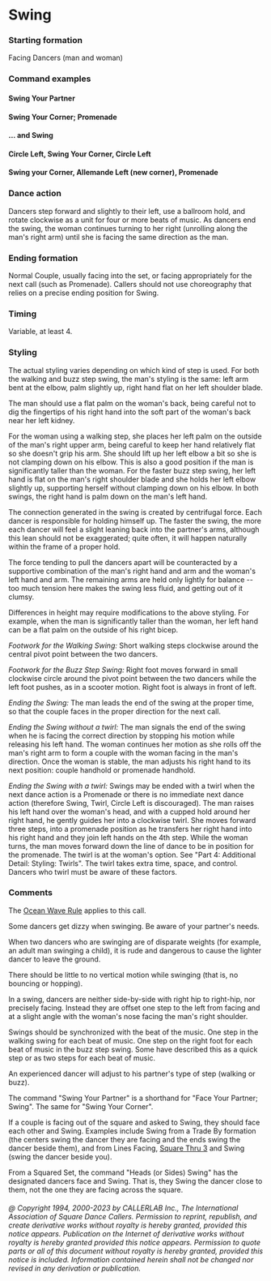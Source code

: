 
# Swing

### Starting formation

Facing Dancers (man and woman)

### Command examples

#### Swing Your Partner
#### Swing Your Corner; Promenade
#### ... and Swing
#### Circle Left, Swing Your Corner, Circle Left
#### Swing your Corner, Allemande Left (new corner), Promenade

### Dance action

Dancers step forward and slightly to their left, use a ballroom hold, and rotate clockwise as
a unit for four or more beats of music. As dancers end the swing, the woman continues turning to her
right (unrolling along the man's right arm) until she is facing the same direction as the man.

### Ending formation

Normal Couple, usually facing into the set, or facing appropriately for the next call
(such as Promenade).
Callers should not use choreography that relies on a precise ending position for
Swing.

### Timing

Variable, at least 4.

### Styling

The actual styling varies depending on which kind of step is used. For both the walking and buzz
step swing, the man's styling is the same: left arm bent at the elbow, palm slightly up, right hand flat
on her left shoulder blade.

The man should use a flat palm on the woman's back, being careful not to dig the fingertips of his right
hand into the soft part of the woman's back near her left kidney.

For the woman using a walking step, she places her left palm on the outside of the man's right upper
arm, being careful to keep her hand relatively flat so she doesn't grip his arm. She should lift up her
left elbow a bit so she is not clamping down on his elbow. This is also a good position if the man is
significantly taller than the woman. For the faster buzz step swing, her left hand is flat on the man's
right shoulder blade and she holds her left elbow slightly up, supporting herself without clamping down
on his elbow. In both swings, the right hand is palm down on the man's left hand.

The connection generated in the swing is created by centrifugal force. Each dancer is responsible for
holding himself up. The faster the swing, the more each dancer will feel a slight leaning back into the
partner's arms, although this lean should not be exaggerated; quite often, it will happen naturally
within the frame of a proper hold.

The force tending to pull the dancers apart will be counteracted by a supportive combination of the
man's right hand and arm and the woman's left hand and arm. The remaining arms are held only
lightly for balance -- too much tension here makes the swing less fluid, and getting out of it clumsy.

Differences in height may require modifications to the above styling. For example, when the man is
significantly taller than the woman, her left hand can be a flat palm on the outside of his right bicep.

*Footwork for the Walking Swing:* Short walking steps clockwise around the central pivot point between
the two dancers.

*Footwork for the Buzz Step Swing:* Right foot moves forward in small clockwise circle around the pivot
point between the two dancers while the left foot pushes, as in a scooter motion. Right foot is always
in front of left.

*Ending the Swing:* The man leads the end of the swing at the proper time, so that the couple faces in
the proper direction for the next call.

*Ending the Swing without a twirl:* The man signals the end of the swing when he is facing the correct
direction by stopping his motion while releasing his left hand. The woman continues her motion as she
rolls off the man's right arm to form a couple with the woman facing in the man's direction. Once the
woman is stable, the man adjusts his right hand to its next position: couple handhold or promenade
handhold.

*Ending the Swing with a twirl:* Swings may be ended with a twirl when the next dance action is a
Promenade or there is no immediate next dance action (therefore Swing, Twirl, Circle Left is
discouraged). The man raises his left hand over the woman's head, and with a cupped hold around her
right hand, he gently guides her into a clockwise twirl. She moves forward three steps, into a
promenade position as he transfers her right hand into his right hand and they join left hands on the
4th step. While the woman turns, the man moves forward down the line of dance to be in position for
the promenade. The twirl is at the woman's option. See "Part 4: Additional Detail: Styling: Twirls".
The twirl takes extra time, space, and control. Dancers who twirl must be aware of these factors.

### Comments

The [Ocean Wave Rule](../b2/ocean_wave_rule.md) applies to this call.

Some dancers get dizzy when swinging. Be aware of your partner's needs.

When two dancers who are swinging are of disparate weights (for example, an adult man swinging a child), it
is rude and dangerous to cause the lighter dancer to leave the ground.

There should be little to no vertical motion while swinging (that is, no bouncing or hopping).

In a swing, dancers are neither side-by-side with right hip to right-hip, nor precisely facing. Instead
they are offset one step to the left from facing and at a slight angle with the woman's nose facing the
man's right shoulder.

Swings should be synchronized with the beat of the music. One step in the walking swing for each beat
of music. One step on the right foot for each beat of music in the buzz step swing. Some have described
this as a quick step or as two steps for each beat of music.

An experienced dancer will adjust to his partner's type of step (walking or buzz).

The command "Swing Your Partner" is a shorthand for
"Face Your Partner; Swing". The same for
"Swing Your Corner".

If a couple is facing out of the square and asked to Swing, they should face each other and Swing.
Examples include Swing from a Trade By formation (the centers swing the dancer they are facing and
the ends swing the dancer beside them), and from Lines Facing,
[Square Thru 3](square_thru.md) and Swing (swing the
dancer beside you).

From a Squared Set, the command "Heads (or Sides) Swing"
has the designated dancers face and Swing.
That is, they Swing the dancer close to them, not the one they are facing across the square.

###### @ Copyright 1994, 2000-2023 by CALLERLAB Inc., The International Association of Square Dance Callers. Permission to reprint, republish, and create derivative works without royalty is hereby granted, provided this notice appears. Publication on the Internet of derivative works without royalty is hereby granted provided this notice appears. Permission to quote parts or all of this document without royalty is hereby granted, provided this notice is included. Information contained herein shall not be changed nor revised in any derivation or publication.
